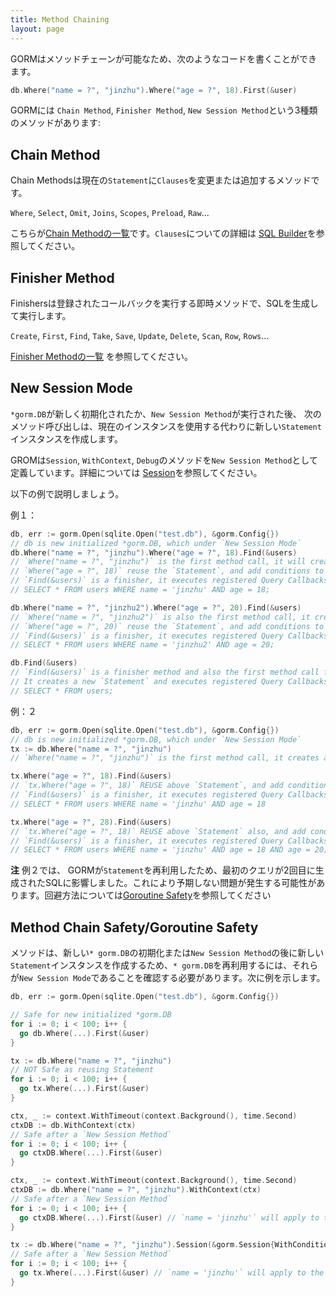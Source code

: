 ```yaml
---
title: Method Chaining
layout: page
---
```


GORMはメソッドチェーンが可能なため、次のようなコードを書くことができます。

```go
db.Where("name = ?", "jinzhu").Where("age = ?", 18).First(&user)
```

GORMには `Chain Method`, `Finisher Method`, `New Session Method`という3種類のメソッドがあります:

## Chain Method

Chain Methodsは現在の`Statement`に`Clauses`を変更または追加するメソッドです。

`Where`, `Select`, `Omit`, `Joins`, `Scopes`, `Preload`, `Raw`...

こちらが[Chain Methodの一覧](https://github.com/go-gorm/gorm/blob/master/chainable_api.go)です。`Clauses`についての詳細は [SQL Builder](sql_builder.html)を参照してください。

## <span id="finisher_method">Finisher Method</span>

Finishersは登録されたコールバックを実行する即時メソッドで、SQLを生成して実行します。

`Create`, `First`, `Find`, `Take`, `Save`, `Update`, `Delete`, `Scan`, `Row`, `Rows`...

[Finisher Methodの一覧](https://github.com/go-gorm/gorm/blob/master/finisher_api.go) を参照してください。

## New Session Mode

`*gorm.DB`が新しく初期化されたか、`New Session Method`が実行された後、 次のメソッド呼び出しは、現在のインスタンスを使用する代わりに新しい`Statement`インスタンスを作成します。

GROMは`Session`, `WithContext`, `Debug`のメソッドを`New Session Method`として定義しています。詳細については [Session](session.html)を参照してください。

以下の例で説明しましょう。

例１：

```go
db, err := gorm.Open(sqlite.Open("test.db"), &gorm.Config{})
// db is new initialized *gorm.DB, which under `New Session Mode`
db.Where("name = ?", "jinzhu").Where("age = ?", 18).Find(&users)
// `Where("name = ?", "jinzhu")` is the first method call, it will creates a new `Statement`
// `Where("age = ?", 18)` reuse the `Statement`, and add conditions to the `Statement`
// `Find(&users)` is a finisher, it executes registered Query Callbacks, generate and run following SQL
// SELECT * FROM users WHERE name = 'jinzhu' AND age = 18;

db.Where("name = ?", "jinzhu2").Where("age = ?", 20).Find(&users)
// `Where("name = ?", "jinzhu2")` is also the first method call, it creates new `Statement` too
// `Where("age = ?", 20)` reuse the `Statement`, and add conditions to the `Statement`
// `Find(&users)` is a finisher, it executes registered Query Callbacks, generate and run following SQL
// SELECT * FROM users WHERE name = 'jinzhu2' AND age = 20;

db.Find(&users)
// `Find(&users)` is a finisher method and also the first method call for a `New Session Mode` `*gorm.DB`
// It creates a new `Statement` and executes registered Query Callbacks, generates and run following SQL
// SELECT * FROM users;
```

例：２

```go
db, err := gorm.Open(sqlite.Open("test.db"), &gorm.Config{})
// db is new initialized *gorm.DB, which under `New Session Mode`
tx := db.Where("name = ?", "jinzhu")
// `Where("name = ?", "jinzhu")` is the first method call, it creates a new `Statement` and add conditions

tx.Where("age = ?", 18).Find(&users)
// `tx.Where("age = ?", 18)` REUSE above `Statement`, and add conditions to the `Statement`
// `Find(&users)` is a finisher, it executes registered Query Callbacks, generate and run following SQL
// SELECT * FROM users WHERE name = 'jinzhu' AND age = 18

tx.Where("age = ?", 28).Find(&users)
// `tx.Where("age = ?", 18)` REUSE above `Statement` also, and add conditions to the `Statement`
// `Find(&users)` is a finisher, it executes registered Query Callbacks, generate and run following SQL
// SELECT * FROM users WHERE name = 'jinzhu' AND age = 18 AND age = 20;
```

**注** 例２では、 GORMが`Statement`を再利用したため、最初のクエリが2回目に生成されたSQLに影響しました。これにより予期しない問題が発生する可能性があります。回避方法については[Goroutine Safety](#goroutine_safe)を参照してください

## <span id="goroutine_safe">Method Chain Safety/Goroutine Safety</span>

メソッドは、新しい`* gorm.DB`の初期化または`New Session Method`の後に新しい`Statement`インスタンスを作成するため、`* gorm.DB`を再利用するには、それらが`New Session Mode`であることを確認する必要があります。次に例を示します。

```go
db, err := gorm.Open(sqlite.Open("test.db"), &gorm.Config{})

// Safe for new initialized *gorm.DB
for i := 0; i < 100; i++ {
  go db.Where(...).First(&user)
}

tx := db.Where("name = ?", "jinzhu")
// NOT Safe as reusing Statement
for i := 0; i < 100; i++ {
  go tx.Where(...).First(&user)
}

ctx, _ := context.WithTimeout(context.Background(), time.Second)
ctxDB := db.WithContext(ctx)
// Safe after a `New Session Method`
for i := 0; i < 100; i++ {
  go ctxDB.Where(...).First(&user)
}

ctx, _ := context.WithTimeout(context.Background(), time.Second)
ctxDB := db.Where("name = ?", "jinzhu").WithContext(ctx)
// Safe after a `New Session Method`
for i := 0; i < 100; i++ {
  go ctxDB.Where(...).First(&user) // `name = 'jinzhu'` will apply to the query
}

tx := db.Where("name = ?", "jinzhu").Session(&gorm.Session{WithConditions: true})
// Safe after a `New Session Method`
for i := 0; i < 100; i++ {
  go tx.Where(...).First(&user) // `name = 'jinzhu'` will apply to the query
}
```

